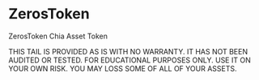 # ZerosToken
ZerosToken Chia Asset Token

THIS TAIL IS PROVIDED AS IS WITH NO WARRANTY. IT HAS NOT BEEN AUDITED OR TESTED. FOR EDUCATIONAL PURPOSES ONLY. 
USE IT ON YOUR OWN RISK. YOU MAY LOSS SOME OF ALL OF YOUR ASSETS.
